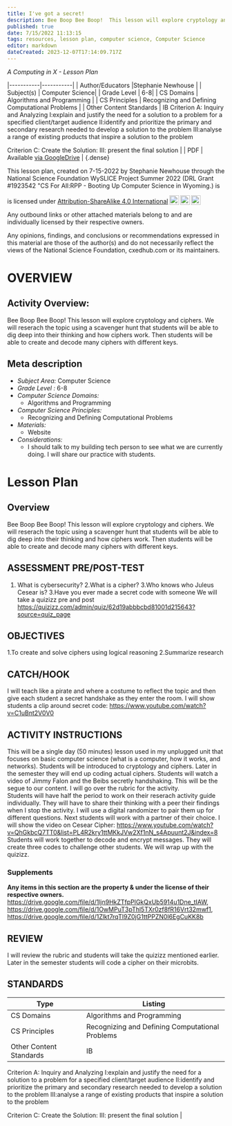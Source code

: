 ```yaml
---
title: I've got a secret!
description: Bee Boop Bee Boop!  This lesson will explore cryptology and ciphers.  We will reserach the topic using a scavenger hunt that students will be able to dig deep into their thinking and how ciphers work.  Then students will be able to create and decode many ciphers with different keys.
published: true
date: 7/15/2022 11:13:15
tags: resources, lesson plan, computer science, Computer Science 
editor: markdown
dateCreated: 2023-12-07T17:14:09.717Z
---
```

*A Computing in X - Lesson Plan*

|-----------|-----------|
| Author/Educators |Stephanie Newhouse |
| Subject(s) | Computer Science|
| Grade Level | 6-8|
| CS Domains | Algorithms and Programming |
| CS Principles | Recognizing and Defining Computational Problems |
| Other Content Standards | IB 
Criterion A: Inquiry and Analyzing
I:explain and justify the need for a solution to a problem for a specified
client/target audience
II:identify and prioritize the primary and secondary research needed to develop a
solution to the problem
III:analyse a range of existing products that inspire a solution to the problem


Criterion C: Create the Solution: 
III: present the final solution | 
| PDF | Available [via GoogleDrive](https://drive.google.com/open?id=15jBGLgIZGg1GuRPtVOOYxj89py4n0wDT) |
{.dense}






This lesson plan, created on 7-15-2022 by Stephanie Newhouse through the National Science Foundation WySLICE Project Summer 2022 (DRL Grant #1923542 "CS For All:RPP - Booting Up Computer Science in Wyoming.) is  <p xmlns:cc="http://creativecommons.org/ns#" >  is licensed under <a href="http://creativecommons.org/licenses/by-sa/4.0/?ref=chooser-v1" target="_blank" rel="license noopener noreferrer" style="display:inline-block;">Attribution-ShareAlike 4.0 International<img style="height:22px!important;margin-left:3px;vertical-align:text-bottom;" src="https://mirrors.creativecommons.org/presskit/icons/cc.svg?ref=chooser-v1"><img style="height:22px!important;margin-left:3px;vertical-align:text-bottom;" src="https://mirrors.creativecommons.org/presskit/icons/by.svg?ref=chooser-v1"><img style="height:22px!important;margin-left:3px;vertical-align:text-bottom;" src="https://mirrors.creativecommons.org/presskit/icons/sa.svg?ref=chooser-v1"></a></p>


Any outbound links or other attached materials belong to and are individually licensed by their respective owners. 


Any opinions, findings, and conclusions or recommendations expressed in this material are those of the author(s) and do not necessarily reflect the views of the National Science Foundation, cxedhub.com or its maintainers.


# OVERVIEW
## Activity Overview:  
Bee Boop Bee Boop!  This lesson will explore cryptology and ciphers.  We will reserach the topic using a scavenger hunt that students will be able to dig deep into their thinking and how ciphers work.  Then students will be able to create and decode many ciphers with different keys.
## Meta description
+ *Subject Area:* Computer Science 
+ *Grade Level :* 6-8 
+ *Computer Science Domains:*
   + Algorithms and Programming
+ *Computer Science Principles:*
   + Recognizing and Defining Computational Problems
+ *Materials:* 
   + Website
+ *Considerations:*
   + I should talk to my building tech person to see what we are currently doing.  I will share our practice with students.


# Lesson Plan
## Overview
Bee Boop Bee Boop!  This lesson will explore cryptology and ciphers.  We will reserach the topic using a scavenger hunt that students will be able to dig deep into their thinking and how ciphers work.  Then students will be able to create and decode many ciphers with different keys.
## ASSESSMENT PRE/POST-TEST
1. What is cybersecurity?
2.What is a cipher?
3.Who knows who Juleus Cesear is?
3.Have you ever made a secret code with someone
We will take a quizizz pre and post  https://quizizz.com/admin/quiz/62d19abbbcbd81001d215643?source=quiz_page
## OBJECTIVES
1.To create and solve ciphers using logical reasoning
2.Summarize research


## CATCH/HOOK
I will teach like a pirate and where a costume to reflect the topic and then give each student a secret handshake as they enter the room.
I will show students a clip around secret code: https://www.youtube.com/watch?v=C1uBnt2V0V0


## ACTIVITY INSTRUCTIONS
This will be a single day (50 minutes) lesson used in my unplugged unit that focuses on basic computer science (what is a computer, how it works, and networks).  Students will be introduced to cryptology and ciphers.  Later in the semester they will end up coding actual ciphers.
Students will watch a video of Jimmy Falon and the Beibs secretly handshaking.  This will be the segue to our content.  I will go over the rubric for the activity.  
Students will have half the period to work on their reserach activity guide individually.  They will have to share their thinking with a peer their findings when I stop the activity.  I will use a digital randomizer to pair them up for different questions.
Next students will work with a partner of their choice.  I will show the video on Cesear Cipher:
https://www.youtube.com/watch?v=QhGkbcQ7TT0&list=PL4R2kry1ttMKkJVw2Xf1nN_s4Apuunt2J&index=8
Students will work together to decode and encrypt messages.  They will create three codes to challenge other students.
We will wrap up with the quizizz.


### Supplements
**Any items in this section are the property & under the license of their respective owners.**
https://drive.google.com/file/d/1ljn9HkZTfpPlGkQxUb5914u1Dne_tIAW, https://drive.google.com/file/d/1OwMPuT3pThl5TXr0zf8fR16Vrt32mwf1, https://drive.google.com/file/d/1Zlkt7rqTI9Z0jG1ttPPZN0l6EgCuKK8b




## REVIEW
I will review the rubric and students will take the quizizz mentioned earlier.  Later in the semester students will code a cipher on their microbits.
## STANDARDS        
| Type | Listing | 
|-----------|-----------|
| CS Domains  | Algorithms and Programming|
| CS Principles   | Recognizing and Defining Computational Problems|
| Other Content Standards | IB 
Criterion A: Inquiry and Analyzing
I:explain and justify the need for a solution to a problem for a specified
client/target audience
II:identify and prioritize the primary and secondary research needed to develop a
solution to the problem
III:analyse a range of existing products that inspire a solution to the problem


Criterion C: Create the Solution: 
III: present the final solution  |